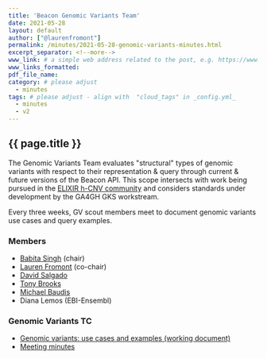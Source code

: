 ```yaml
---
title: 'Beacon Genomic Variants Team'
date: 2021-05-28
layout: default
author: ["@laurenfromont"]
permalink: /minutes/2021-05-28-genomic-variants-minutes.html
excerpt_separator: <!--more-->
www_link: # a simple web address related to the post, e.g. https://www.ga4gh.org
www_links_formatted:
pdf_file_name: 
category: # please adjust
  - minutes
tags: # please adjust - align with  "cloud_tags" in _config.yml_
  - minutes
  - v2
---
```


## {{ page.title }}

The Genomic Variants Team evaluates "structural" types of genomic variants
with respect to their representation & query through current & future versions
of the Beacon API. This scope intersects with work being pursued in the
[ELIXIR h-CNV community](https://hcnv.github.io) and considers standards under
development by the GA4GH GKS workstream.
 
<!--more-->

Every three weeks, GV scout members meet to document genomic variants use cases and query examples. 

### Members

* [Babita Singh](https://beacon-project.io/people/Babita-Singh/) (chair)
* [Lauren Fromont](https://beacon-project.io/people/lauren-fromont/) (co-chair)
* [David Salgado](https://hcnv.github.io/people/David-Salgado/)
* [Tony Brooks](https://beacon-project.io/people/Anthony-Brookes/)
* [Michael Baudis](https://info.baudisgroup.org/group/Michael_Baudis/)
* Diana Lemos (EBI-Ensembl)

### Genomic Variants TC

* [Genomic variants: use cases and examples (working document)](https://docs.google.com/document/d/1cwwRQ2PtlN1dBffCugdkbSHWCPmLgLkADd-5mu-rVAw/edit?usp=sharing)
* [Meeting minutes](https://docs.google.com/document/d/198qR-MNPqXUdDySDeOIbBtVRrkG2uxY_MX3KMpnbuE8/edit?usp=sharing)
